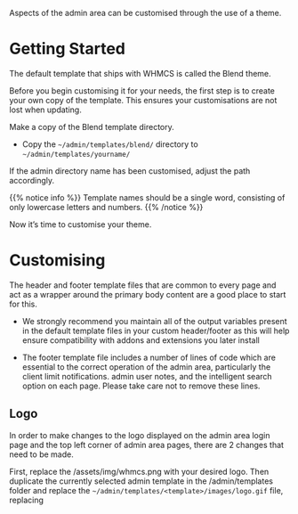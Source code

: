 Aspects of the admin area can be customised through the use of a theme.

# Getting Started

The default template that ships with WHMCS is called the Blend theme.

Before you begin customising it for your needs, the first step is to create your own copy of the template. This ensures your customisations are not lost when updating.

Make a copy of the Blend template directory.

* Copy the `~/admin/templates/blend/` directory to `~/admin/templates/yourname/`

 

If the admin directory name has been customised, adjust the path accordingly.

{{% notice info %}}
Template names should be a single word, consisting of only lowercase letters and numbers.
{{% /notice %}}

Now it’s time to customise your theme.

# Customising

The header and footer template files that are common to every page and act as a wrapper around the primary body content are a good place to start for this.

* We strongly recommend you maintain all of the output variables present in the default template files in your custom header/footer as this will help ensure compatibility with addons and extensions you later install

* The footer template file includes a number of lines of code which are essential to the correct operation of the admin area, particularly the client limit notifications. admin user notes, and the intelligent search option on each page. Please take care not to remove these lines.

## Logo

In order to make changes to the logo displayed on the admin area login page and the top left corner of admin area pages, there are 2 changes that need to be made.

First, replace the /assets/img/whmcs.png with your desired logo. Then duplicate the currently selected admin template in the /admin/templates folder and replace the `~/admin/templates/<template>/images/logo.gif` file, replacing <template> with your admin template name. Any admin users would then need to be edited and set to use the new template. This is recommended to ensure any changes are not overwritten during upgrades.

# CSS Styling

In order to make changes to any of the CSS that is applied by default, it is best to duplicate the currently selected admin template in the /admin/templates folder and edit the /css/styles.css file within it as desired.

# Templates

All admin templates contain the following template files:

* authconfirm.tpl - This template file is used to display the Password Confirmation prompt on any admin area page that requires it. For example: Setup > General Settings.

* clientssummary.tpl - Controls the display of the Summary Tab and associated information within an individual Clients Profile.

* footer.tpl - This template file controls the footer of each admin area page.

* header.tpl - This template file controls the header of each admin area page.

* homepage.tpl - Controls the display of the Admin Dashboard. Widgets(link) are the building blocks of the admin dashboard and are the recommended way to add additional data and information. We have documentation on creating and working with widgets available here.

* menu.tpl - Controls the primary navigation dropdown menu bar.

* sidebar.tpl - This template file controls the left sidebar menu of each admin area page.

* systemhealthandupdates.tpl - Controls the display and styling of the System Health Status page.

* viewticket.tpl - Controls the display of the view for an individual support ticket when viewed within the admin area.

* viewticketcustomfields.tpl - Controls the display of custom fields and their data when viewing an individual support ticket within the admin area.

# Non-Theme Templates

Some admin area pages are templated but are located outside of a theme, instead residing in the /admin/templates folder itself. We do not recommend customising these templates.

* licenseerror.tpl - This template file is used to show various licensing error messages as needed.

* login.tpl - This template file used to show the admin area login form when not logged in.

* whatsnew_modal.tpl - This template file is used to control the look and feel of the Whats New modal that is displayed when logging into the admin area for the first time after performing an update.

# Further Customisation via Hooks

There are a number of hook points that can be used to introduce customisations. For a full list and the latest documentation, please visit https://developers.whmcs.com/hooks-reference/admin-area/

Some examples of this can be found below. If you want to use custom JavaScript and/or jQuery, it is best to use the AdminAreaFooterOutput hook point to load it.

## Adding a link to the Actions section on the Client Summary page
```
<?php
/**
 * Hook that will link directly to an addon module with the userid, useful if the addon needs to do a client-specific task
  
if (!defined('WHMCS')) {
 die('This hook should not be run directly');
}
 
add_hook('AdminAreaClientSummaryActionLinks', 1, function($vars) {
    $userid = $vars['userid'];
    $return = [];
    $return[] = '<a href="addonmodules.php?module=addon_module&userid=$userid">Custom addon link for this client</a>';
    return $return;
});
```

## Adding link to view ticket page

Displays a box on the ticket details page in the admin area that could be used to includes any URL or just standard text. In this example, it includes the unique URL WHMCS gives to clients to view their ticket directly in the client area. Useful if they don't have it already (or lost it) and it needs to be provided to them in a ticket reply. 

```
<?php
/**
 * Hook that will display the Direct ticket
 * link for the client area of WHMCS.
 
use WHMCS\Config\Setting;
 
if (!defined('WHMCS')) {
 die('This hook should not be run directly');
}
  
add_hook('AdminAreaViewTicketPage', 1, function($vars) {
 $payLoad = localAPI('getticket', array(
 'ticketid' => $vars['ticketid']
 ));
 
 $systemUrl = Setting::getValue('SystemURL');
 
 $ticketUrl = $systemUrl . '/viewticket.php?tid=' . $payLoad['tid'] . '&c=' . $payLoad['c'];
 
 $jQuery = '<script>
 
$( document ).ready(function() {
 $(\'<div class="alert alert-info text-center"><a href="' . $ticketUrl . '" target="_blank">' . $ticketUrl . '</a></div>\').prependTo("#contentarea");
 });
 </script>';
 
 return $jQuery;
 
});
```

## Manipulating the dom to hide options or settings

In the below example, it shows how to use jQuery to untick the box to send the welcome e-mail when adding a client via the Clients > Add New Client page in the admin area.

```
<?php
/**
* This hook will untick the checkbox to send new account information on the clientadd.php page
*/
 
add_hook('AdminAreaFooterOutput', 1, function($vars) {
    if (strpos($_SERVER['REQUEST_URI'], 'clientsadd.php') !== false ) {
 return '<script>
        $( document ).ready(function() {
            $("input[name=sendemail]").attr("checked", false);
        });
    </script>';
    }
});
```
